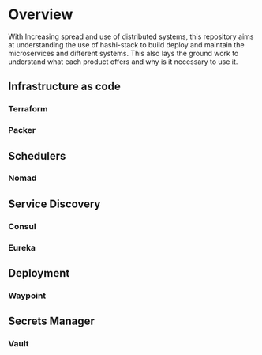 # Overview

With Increasing spread and use of distributed systems, this repository aims at understanding the use of hashi-stack  to build deploy and maintain the microservices and different systems.
This also lays the ground work to understand what each product offers and why is it necessary to use it.



## Infrastructure as code

### Terraform

### Packer



## Schedulers

### Nomad


## Service Discovery

### Consul
### Eureka



## Deployment

### Waypoint

## Secrets Manager

### Vault




